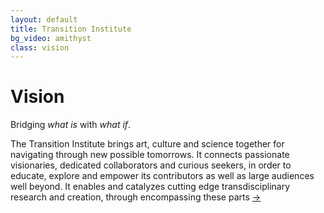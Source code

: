 ```yaml
---
layout: default
title: Transition Institute
bg_video: amithyst
class: vision
---
```


# Vision

Bridging *what is* with *what if*.

The Transition Institute brings art, culture and science together for navigating through new possible tomorrows. It connects passionate visionaries, dedicated collaborators and curious seekers, in order to educate, explore and empower its contributors as well as large audiences well beyond. It enables and catalyzes cutting edge transdisciplinary research and creation, through encompassing these parts <a href="/structure">&#8594;</a>
